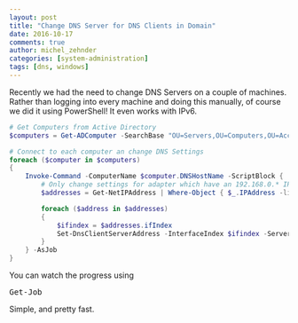 ```yaml
---
layout: post
title: "Change DNS Server for DNS Clients in Domain"
date: 2016-10-17
comments: true
author: michel_zehnder
categories: [system-administration]
tags: [dns, windows]
---
```

Recently we had the need to change DNS Servers on a couple of machines.
Rather than logging into every machine and doing this manually, of course we did it using PowerShell! It even works with IPv6.
```powershell
# Get Computers from Active Directory
$computers = Get-ADComputer -SearchBase "OU=Servers,OU=Computers,OU=Accounts,DC=domain,DC=local" -SearchScope 1 -Filter *

# Connect to each computer an change DNS Settings
foreach ($computer in $computers)
{
    Invoke-Command -ComputerName $computer.DNSHostName -ScriptBlock {
        # Only change settings for adapter which have an 192.168.0.* IP Address
        $addresses = Get-NetIPAddress | Where-Object { $_.IPAddress -like '192.168.0.*' }

        foreach ($address in $addresses)
        {
            $ifindex = $addresses.ifIndex
            Set-DnsClientServerAddress -InterfaceIndex $ifindex -ServerAddresses("192.168.0.231","192.168.0.232","192.168.0.233","2001:db8:dead:beef::231","2001:db8:dead:beef::232","2001:db8:dead:beef::233")
        }
    } -AsJob
}
```
You can watch the progress using
<pre class="theme:powershell lang:ps decode:true ">Get-Job</pre>
Simple, and pretty fast.

&nbsp;